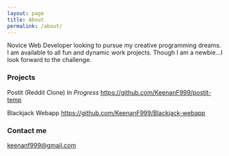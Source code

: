 ```yaml
---
layout: page
title: About
permalink: /about/
---
```


Novice Web Developer looking to pursue my creative programming dreams. I am available to all fun and dynamic work projects.  Though I am a newbie...I look forward to the challenge.

### Projects

Postit (Reddit Clone) *In Progress*
https://github.com/KeenanF999/postit-temp

Blackjack Webapp
https://github.com/KeenanF999/Blackjack-webapp

### Contact me

[keenanf999@gmail.com](mailto:email@domain.com)
